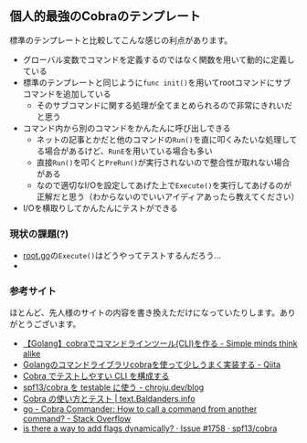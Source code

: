 ## 個人的最強のCobraのテンプレート

標準のテンプレートと比較してこんな感じの利点があります。

- グローバル変数でコマンドを定義するのではなく関数を用いて動的に定義している
- 標準のテンプレートと同じように`func init()`を用いてrootコマンドにサブコマンドを追加している
    - そのサブコマンドに関する処理が全てまとめられるので非常にきれいだと思う
- コマンド内から別のコマンドをかんたんに呼び出しできる
    - ネットの記事とかだと他のコマンドの`Run()`を直に叩くみたいな処理してる場合があるけど、`RunE`を用いている場合も多い
    - 直接`Run()`を叩くと`PreRun()`が実行されないので整合性が取れない場合がある
    - なので適切なI/Oを設定してあげた上で`Execute()`を実行してあげるのが正解だと思う（わからないのでいいアイディアあったら教えてください）
- I/Oを横取りしてかんたんにテストができる

### 現状の課題(?)

- [root.go](./cmd/root.go)の`Execute()`はどうやってテストするんだろう...
- 

### 参考サイト

ほとんど、先人様のサイトの内容を書き換えただけになっていたりします。ありがとうございます。

- [【Golang】cobraでコマンドラインツール\(CLI\)を作る \- Simple minds think alike](https://simple-minds-think-alike.moritamorie.com/entry/golang-cobra)
- [Golangのコマンドライブラリcobraを使って少しうまく実装する \- Qiita](https://qiita.com/tkit/items/3cdeafcde2bd98612428)
- [Cobra でテストしやすい CLI を構成する](https://zenn.dev/spiegel/articles/20201018-cli-with-cobra-and-golang)
- [spf13/cobra を testable に使う \- chroju\.dev/blog](https://chroju.dev/blog/go_cobra_testable_refinement)
- [Cobra の使い方とテスト \| text\.Baldanders\.info](https://text.baldanders.info/golang/using-and-testing-cobra/)
- [go \- Cobra Commander: How to call a command from another command? \- Stack Overflow](https://stackoverflow.com/questions/43747075/)
- [is there a way to add flags dynamically? · Issue \#1758 · spf13/cobra](https://github.com/spf13/cobra/issues/1758)
